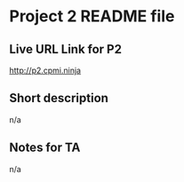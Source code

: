 Project 2 README file
=====================

Live URL Link for P2 
--------------------
http://p2.cpmi.ninja

Short description
-----------------
n/a

Notes for TA
------------
n/a